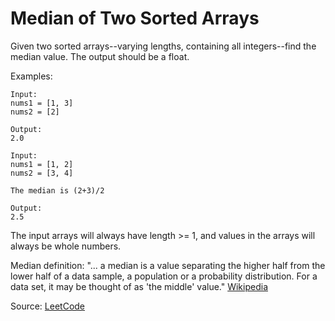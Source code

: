 # Median of Two Sorted Arrays

Given two sorted arrays--varying lengths, containing all integers--find the median value. The output should be a float.

Examples:

```
Input:
nums1 = [1, 3]
nums2 = [2]

Output:
2.0
```

```
Input:
nums1 = [1, 2]
nums2 = [3, 4]

The median is (2+3)/2

Output:
2.5
```

The input arrays will always have length >= 1, and values in the arrays will always be whole numbers. 

Median definition: "... a median is a value separating the higher half from the lower half of a data sample, a population or a probability distribution. For a data set, it may be thought of as 'the middle' value." [Wikipedia](https://en.m.wikipedia.org/wiki/Median)

Source: [LeetCode](https://leetcode.com/problems/median-of-two-sorted-arrays/)